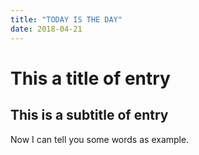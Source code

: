 ```yaml
---
title: "TODAY IS THE DAY"
date: 2018-04-21
---
```

# This a title of entry
## This is a subtitle of entry

Now I can tell you some words as example.
